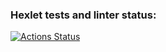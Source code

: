 ### Hexlet tests and linter status:
[![Actions Status](https://github.com/MartenBrooks/layout-designer-project-58/actions/workflows/hexlet-check.yml/badge.svg)](https://github.com/MartenBrooks/layout-designer-project-58/actions)